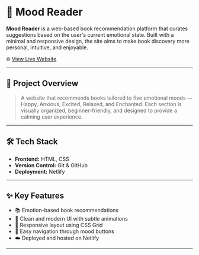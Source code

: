 # 📖 Mood Reader

**Mood Reader** is a web-based book recommendation platform that curates suggestions based on the user's current emotional state. Built with a minimal and responsive design, the site aims to make book discovery more personal, intuitive, and enjoyable.

🌐 [View Live Website](https://moodreader-bhoomi.netlify.app/)

---

## 🎯 Project Overview

> A website that recommends books tailored to five emotional moods — Happy, Anxious, Excited, Relaxed, and Enchanted. Each section is visually organized, beginner-friendly, and designed to provide a calming user experience.

---

## 🛠️ Tech Stack

- **Frontend:** HTML, CSS
- **Version Control:** Git & GitHub
- **Deployment:** Netlify

---

## ✨ Key Features

- 📚 Emotion-based book recommendations
- 🎨 Clean and modern UI with subtle animations
- 📱 Responsive layout using CSS Grid
- 🔗 Easy navigation through mood buttons
- ☁️ Deployed and hosted on Netlify

---



